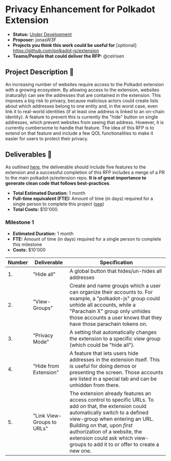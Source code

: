# Privacy Enhancement for Polkadot Extension

* **Status:** [Under Development](https://github.com/w3f/Grants-Program/blob/master/applications/polkadot-js-extension-per-account-auth.md)
* **Proposer:** jonasW3F
* **Projects you think this work could be useful for** [optional]: https://github.com/polkadot-js/extension
* **Teams/People that could deliver the RFP:** @celrisen

## Project Description :page_facing_up: 

An increasing number of websites require access to the Polkadot extension with a growing ecosystem. By allowing access to the extension, websites (naturally) can see the addresses that are contained in the extension. This imposes a big risk to privacy, because malicious actors could create lists about which addresses belong to one entity and, in the worst case, even link it to real-world identities (if at least one address is linked to an on-chain identity). A feature to prevent this is currently the "hide" button on single addresses, which prevent websites from seeing that address. However, it is currently cumbersome to handle that feature. The idea of this RFP is to extend on that feature and include a few QOL functionalities to make it easier for users to protect their privacy.

## Deliverables :nut_and_bolt:

As outlined [here](https://github.com/polkadot-js/extension/issues/893), the deliverable should include five features to the extension and a successful completion of this RFP includes a merge of a PR to the main polkadot-js/extension repo. **It is of great importance to generate clean code that follows best-practices**. 

* **Total Estimated Duration:** 1 month
* **Full-time equivalent (FTE):**  Amount of time (in days) required for a single person to complete this project ([see](https://en.wikipedia.org/wiki/Full-time_equivalent)) 
* **Total Costs:** $10'000. 

### Milestone 1
 
* **Estimated Duration:** 1 month
* **FTE:**  Amount of time (in days) required for a single person to complete this milestone
* **Costs:** $10'000


| Number | Deliverable | Specification | 
| ------------- | ------------- | ------------- |
| 1. | "Hide all" | A global button that hides/un-hides all addresses |  
| 2.  | "View-Groups" | Create and name groups which a user can organize their accounts to. For example, a "polkadot-js" group could unhide all accounts, while a "Parachain X" group only unhides those accounts a user knows that they have those parachain tokens on. |
| 3. | "Privacy Mode" | A setting that automatically changes the extension to a specific view group (which could be "hide all"). | 
| 4. | "Hide from Extension" | A feature that lets users hide addresses in the extension itself. This is useful for doing demos or presenting the screen. Those accounts are listed in a special tab and can be unhidden from there. | 
| 5. | "Link View-Groups to URLs" | The extension already features an access control to specific URLs. To add on that, the extension could automatically switch to a defined view-group when entering an URL. Building on that, upon *first* authorization of a website, the extension could ask which view-groups to add it to or offer to create a new one. | 
